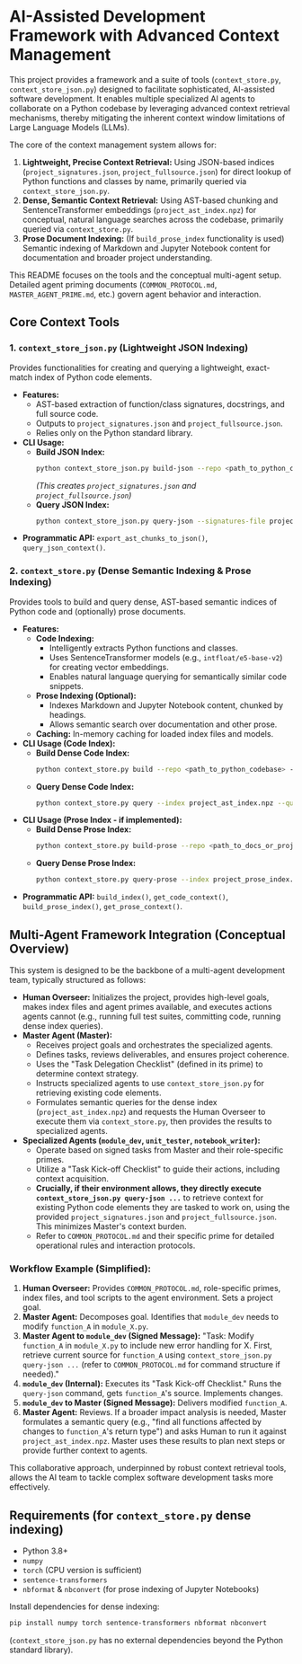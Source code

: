 # **AI-Assisted Development Framework with Advanced Context Management**

This project provides a framework and a suite of tools (`context_store.py`, `context_store_json.py`) designed to facilitate sophisticated, AI-assisted software development. It enables multiple specialized AI agents to collaborate on a Python codebase by leveraging advanced context retrieval mechanisms, thereby mitigating the inherent context window limitations of Large Language Models (LLMs).

The core of the context management system allows for:
1.  **Lightweight, Precise Context Retrieval:** Using JSON-based indices (`project_signatures.json`, `project_fullsource.json`) for direct lookup of Python functions and classes by name, primarily queried via `context_store_json.py`.
2.  **Dense, Semantic Context Retrieval:** Using AST-based chunking and SentenceTransformer embeddings (`project_ast_index.npz`) for conceptual, natural language searches across the codebase, primarily queried via `context_store.py`.
3.  **Prose Document Indexing:** (If `build_prose_index` functionality is used) Semantic indexing of Markdown and Jupyter Notebook content for documentation and broader project understanding.

This README focuses on the tools and the conceptual multi-agent setup. Detailed agent priming documents (`COMMON_PROTOCOL.md`, `MASTER_AGENT_PRIME.md`, etc.) govern agent behavior and interaction.

## Core Context Tools

### 1. `context_store_json.py` (Lightweight JSON Indexing)
Provides functionalities for creating and querying a lightweight, exact-match index of Python code elements.
*   **Features:**
    *   AST-based extraction of function/class signatures, docstrings, and full source code.
    *   Outputs to `project_signatures.json` and `project_fullsource.json`.
    *   Relies only on the Python standard library.
*   **CLI Usage:**
    *   **Build JSON Index:**
        ```bash
        python context_store_json.py build-json --repo <path_to_python_codebase> --output-base-name project
        ```
        *(This creates `project_signatures.json` and `project_fullsource.json`)*
    *   **Query JSON Index:**
        ```bash
        python context_store_json.py query-json --signatures-file project_signatures.json --source-file project_fullsource.json --query "function_name in file_name.py" --k 3
        ```
*   **Programmatic API:** `export_ast_chunks_to_json()`, `query_json_context()`.

### 2. `context_store.py` (Dense Semantic Indexing & Prose Indexing)
Provides tools to build and query dense, AST-based semantic indices of Python code and (optionally) prose documents.
*   **Features:**
    *   **Code Indexing:**
        *   Intelligently extracts Python functions and classes.
        *   Uses SentenceTransformer models (e.g., `intfloat/e5-base-v2`) for creating vector embeddings.
        *   Enables natural language querying for semantically similar code snippets.
    *   **Prose Indexing (Optional):**
        *   Indexes Markdown and Jupyter Notebook content, chunked by headings.
        *   Allows semantic search over documentation and other prose.
    *   **Caching:** In-memory caching for loaded index files and models.
*   **CLI Usage (Code Index):**
    *   **Build Dense Code Index:**
        ```bash
        python context_store.py build --repo <path_to_python_codebase> --index project_ast_index.npz --model intfloat/e5-base-v2
        ```
    *   **Query Dense Code Index:**
        ```bash
        python context_store.py query --index project_ast_index.npz --query "natural language description of code needed" --k 3
        ```
*   **CLI Usage (Prose Index - if implemented):**
    *   **Build Dense Prose Index:**
        ```bash
        python context_store.py build-prose --repo <path_to_docs_or_project> --output project_prose_index.npz --model intfloat/e5-base-v2
        ```
    *   **Query Dense Prose Index:**
        ```bash
        python context_store.py query-prose --index project_prose_index.npz --query "concept from documentation" --k 3
        ```
*   **Programmatic API:** `build_index()`, `get_code_context()`, `build_prose_index()`, `get_prose_context()`.

## Multi-Agent Framework Integration (Conceptual Overview)

This system is designed to be the backbone of a multi-agent development team, typically structured as follows:

*   **Human Overseer:** Initializes the project, provides high-level goals, makes index files and agent primes available, and executes actions agents cannot (e.g., running full test suites, committing code, running dense index queries).
*   **Master Agent (Master):**
    *   Receives project goals and orchestrates the specialized agents.
    *   Defines tasks, reviews deliverables, and ensures project coherence.
    *   Uses the "Task Delegation Checklist" (defined in its prime) to determine context strategy.
    *   Instructs specialized agents to use `context_store_json.py` for retrieving existing code elements.
    *   Formulates semantic queries for the dense index (`project_ast_index.npz`) and requests the Human Overseer to execute them via `context_store.py`, then provides the results to specialized agents.
*   **Specialized Agents (`module_dev`, `unit_tester`, `notebook_writer`):**
    *   Operate based on signed tasks from Master and their role-specific primes.
    *   Utilize a "Task Kick-off Checklist" to guide their actions, including context acquisition.
    *   **Crucially, if their environment allows, they directly execute `context_store_json.py query-json ...`** to retrieve context for existing Python code elements they are tasked to work on, using the provided `project_signatures.json` and `project_fullsource.json`. This minimizes Master's context burden.
    *   Refer to `COMMON_PROTOCOL.md` and their specific prime for detailed operational rules and interaction protocols.

### Workflow Example (Simplified):
1.  **Human Overseer:** Provides `COMMON_PROTOCOL.md`, role-specific primes, index files, and tool scripts to the agent environment. Sets a project goal.
2.  **Master Agent:** Decomposes goal. Identifies that `module_dev` needs to modify `function_A` in `module_X.py`.
3.  **Master Agent to `module_dev` (Signed Message):** "Task: Modify `function_A` in `module_X.py` to include new error handling for X. First, retrieve current source for `function_A` using `context_store_json.py query-json ...` (refer to `COMMON_PROTOCOL.md` for command structure if needed)."
4.  **`module_dev` (Internal):** Executes its "Task Kick-off Checklist." Runs the `query-json` command, gets `function_A`'s source. Implements changes.
5.  **`module_dev` to Master (Signed Message):** Delivers modified `function_A`.
6.  **Master Agent:** Reviews. If a broader impact analysis is needed, Master formulates a semantic query (e.g., "find all functions affected by changes to `function_A`'s return type") and asks Human to run it against `project_ast_index.npz`. Master uses these results to plan next steps or provide further context to agents.

This collaborative approach, underpinned by robust context retrieval tools, allows the AI team to tackle complex software development tasks more effectively.

## Requirements (for `context_store.py` dense indexing)

*   Python 3.8+
*   `numpy`
*   `torch` (CPU version is sufficient)
*   `sentence-transformers`
*   `nbformat` & `nbconvert` (for prose indexing of Jupyter Notebooks)

Install dependencies for dense indexing:
```bash
pip install numpy torch sentence-transformers nbformat nbconvert
```
(`context_store_json.py` has no external dependencies beyond the Python standard library).